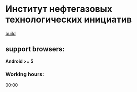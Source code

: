 # Институт нефтегазовых технологических инициатив
[build](https://inti-v3.wndrbase.com/)

## support browsers:
**Android >= 5**

### Working hours:
00:00